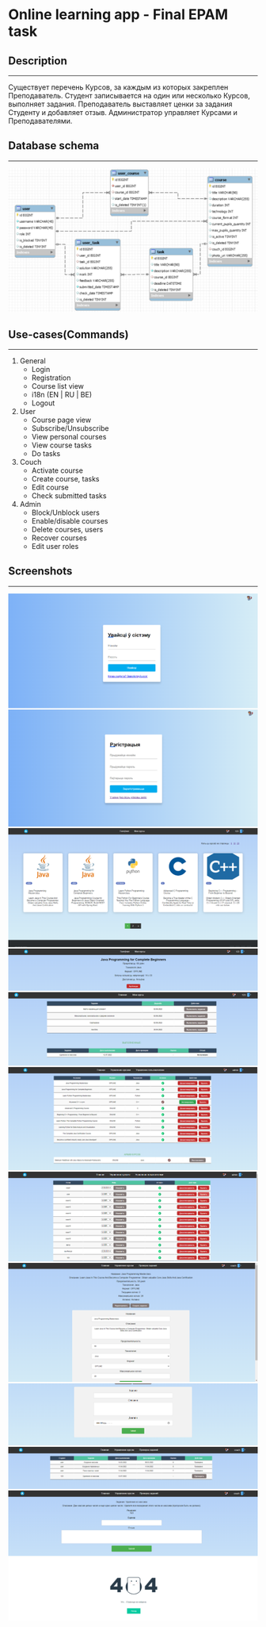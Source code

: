 # Online learning app - Final EPAM task

Description
---
-------

Существует перечень Курсов, за каждым из которых
закреплен Преподаватель. Студент записывается на один или
несколько Курсов, выполняет задания. Преподаватель выставляет
ценки за задания Студенту и добавляет отзыв. Администратор
управляет Курсами и Преподавателями.


Database schema
---
-------

![img.png](md-data/img.png)


Use-cases(Commands)
---
-------
1. General
    * Login
    * Registration
    * Course list view
    * i18n (EN | RU | BE)
    * Logout
2. User
    * Course page view
    * Subscribe/Unsubscribe
    * View personal courses
    * View course tasks
    * Do tasks
3. Couch
    * Activate course
    * Create course, tasks
    * Edit course
    * Check submitted tasks
4. Admin
    * Block/Unblock users
    * Enable/disable courses
    * Delete courses, users
    * Recover courses
    * Edit user roles

Screenshots
---
------------

![img.png](md-data/imgg.png)
![img_1.png](md-data/img_1.png)
![img_2.png](md-data/img_2.png)
![img_3.png](md-data/img_3.png)
![img_9.png](md-data/img_9.png)
![img_4.png](md-data/img_4.png)
![img_5.png](md-data/img_5.png)
![img_6.png](md-data/img_6.png)
![img_7.png](md-data/img_7.png)
![img_10.png](md-data/img_10.png)
![img_8.png](md-data/img_8.png)
![img_8.png](md-data/img_11.png)

